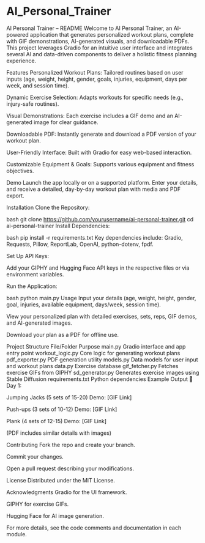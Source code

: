 # AI_Personal_Trainer

AI Personal Trainer – README
Welcome to AI Personal Trainer, an AI-powered application that generates personalized workout plans, complete with GIF demonstrations, AI-generated visuals, and downloadable PDFs. This project leverages Gradio for an intuitive user interface and integrates several AI and data-driven components to deliver a holistic fitness planning experience.

Features
Personalized Workout Plans: Tailored routines based on user inputs (age, weight, height, gender, goals, injuries, equipment, days per week, and session time).

Dynamic Exercise Selection: Adapts workouts for specific needs (e.g., injury-safe routines).

Visual Demonstrations: Each exercise includes a GIF demo and an AI-generated image for clear guidance.

Downloadable PDF: Instantly generate and download a PDF version of your workout plan.

User-Friendly Interface: Built with Gradio for easy web-based interaction.

Customizable Equipment & Goals: Supports various equipment and fitness objectives.

Demo
Launch the app locally or on a supported platform. Enter your details, and receive a detailed, day-by-day workout plan with media and PDF export.

Installation
Clone the Repository:

bash
git clone https://github.com/yourusername/ai-personal-trainer.git
cd ai-personal-trainer
Install Dependencies:

bash
pip install -r requirements.txt
Key dependencies include: Gradio, Requests, Pillow, ReportLab, OpenAI, python-dotenv, fpdf.

Set Up API Keys:

Add your GIPHY and Hugging Face API keys in the respective files or via environment variables.

Run the Application:

bash
python main.py
Usage
Input your details (age, weight, height, gender, goal, injuries, available equipment, days/week, session time).

View your personalized plan with detailed exercises, sets, reps, GIF demos, and AI-generated images.

Download your plan as a PDF for offline use.

Project Structure
File/Folder	Purpose
main.py	Gradio interface and app entry point
workout_logic.py	Core logic for generating workout plans
pdf_exporter.py	PDF generation utility
models.py	Data models for user input and workout plans
data.py	Exercise database
gif_fetcher.py	Fetches exercise GIFs from GIPHY
sd_generator.py	Generates exercise images using Stable Diffusion
requirements.txt	Python dependencies
Example Output
📅 Day 1:

Jumping Jacks (5 sets of 15-20)
Demo: [GIF Link]

Push-ups (3 sets of 10-12)
Demo: [GIF Link]

Plank (4 sets of 12-15)
Demo: [GIF Link]

(PDF includes similar details with images)

Contributing
Fork the repo and create your branch.

Commit your changes.

Open a pull request describing your modifications.

License
Distributed under the MIT License.

Acknowledgments
Gradio for the UI framework.

GIPHY for exercise GIFs.

Hugging Face for AI image generation.

For more details, see the code comments and documentation in each module.

